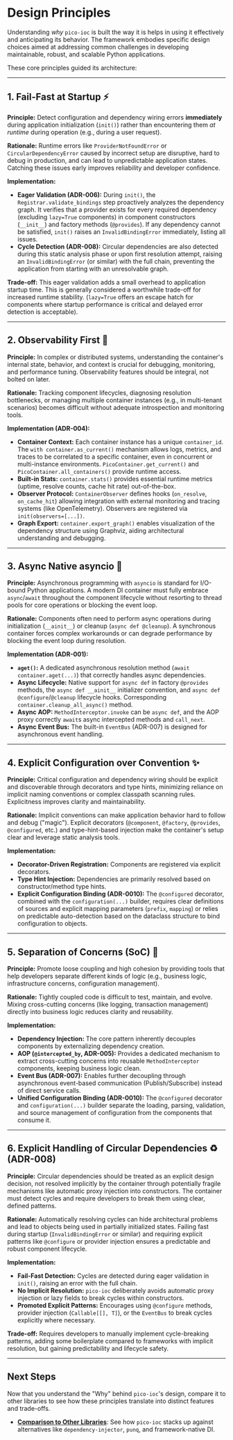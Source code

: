 # Design Principles

Understanding *why* `pico-ioc` is built the way it is helps in using it effectively and anticipating its behavior. The framework embodies specific design choices aimed at addressing common challenges in developing maintainable, robust, and scalable Python applications.

These core principles guided its architecture:

---

## 1. Fail-Fast at Startup ⚡

**Principle:** Detect configuration and dependency wiring errors **immediately** during application initialization (`init()`) rather than encountering them *at runtime* during operation (e.g., during a user request).

**Rationale:** Runtime errors like `ProviderNotFoundError` or `CircularDependencyError` caused by incorrect setup are disruptive, hard to debug in production, and can lead to unpredictable application states. Catching these issues early improves reliability and developer confidence.

**Implementation:**
* **Eager Validation (ADR-006):** During `init()`, the `Registrar.validate_bindings` step proactively analyzes the dependency graph. It verifies that a provider exists for every required dependency (excluding `lazy=True` components) in component constructors (`__init__`) and factory methods (`@provides`). If any dependency cannot be satisfied, `init()` raises an `InvalidBindingError` immediately, listing all issues.
* **Cycle Detection (ADR-008):** Circular dependencies are also detected during this static analysis phase or upon first resolution attempt, raising an `InvalidBindingError` (or similar) with the full chain, preventing the application from starting with an unresolvable graph.

**Trade-off:** This eager validation adds a small overhead to application startup time. This is generally considered a worthwhile trade-off for increased runtime stability. (`lazy=True` offers an escape hatch for components where startup performance is critical and delayed error detection is acceptable).

---

## 2. Observability First 🔭

**Principle:** In complex or distributed systems, understanding the container's internal state, behavior, and context is crucial for debugging, monitoring, and performance tuning. Observability features should be integral, not bolted on later.

**Rationale:** Tracking component lifecycles, diagnosing resolution bottlenecks, or managing multiple container instances (e.g., in multi-tenant scenarios) becomes difficult without adequate introspection and monitoring tools.

**Implementation (ADR-004):**
* **Container Context:** Each container instance has a unique `container_id`. The `with container.as_current()` mechanism allows logs, metrics, and traces to be correlated to a specific container, even in concurrent or multi-instance environments. `PicoContainer.get_current()` and `PicoContainer.all_containers()` provide runtime access.
* **Built-in Stats:** `container.stats()` provides essential runtime metrics (uptime, resolve counts, cache hit rate) out-of-the-box.
* **Observer Protocol:** `ContainerObserver` defines hooks (`on_resolve`, `on_cache_hit`) allowing integration with external monitoring and tracing systems (like OpenTelemetry). Observers are registered via `init(observers=[...])`.
* **Graph Export:** `container.export_graph()` enables visualization of the dependency structure using Graphviz, aiding architectural understanding and debugging.

---

## 3. Async Native asyncio 🔄

**Principle:** Asynchronous programming with `asyncio` is standard for I/O-bound Python applications. A modern DI container must fully embrace `async`/`await` throughout the component lifecycle without resorting to thread pools for core operations or blocking the event loop.

**Rationale:** Components often need to perform async operations during initialization (`__ainit__`) or cleanup (`async def @cleanup`). A synchronous container forces complex workarounds or can degrade performance by blocking the event loop during resolution.

**Implementation (ADR-001):**
* **`aget()`:** A dedicated asynchronous resolution method (`await container.aget(...)`) that correctly handles async dependencies.
* **Async Lifecycle:** Native support for `async def` in factory `@provides` methods, the `async def __ainit__` initializer convention, and `async def @configure`/`@cleanup` lifecycle hooks. Corresponding `container.cleanup_all_async()` method.
* **Async AOP:** `MethodInterceptor.invoke` can be `async def`, and the AOP proxy correctly `await`s async intercepted methods and `call_next`.
* **Async Event Bus:** The built-in `EventBus` (ADR-007) is designed for asynchronous event handling.

---

## 4. Explicit Configuration over Convention ✨

**Principle:** Critical configuration and dependency wiring should be explicit and discoverable through decorators and type hints, minimizing reliance on implicit naming conventions or complex classpath scanning rules. Explicitness improves clarity and maintainability.

**Rationale:** Implicit conventions can make application behavior hard to follow and debug ("magic"). Explicit decorators (`@component`, `@factory`, `@provides`, `@configured`, etc.) and type-hint-based injection make the container's setup clear and leverage static analysis tools.

**Implementation:**
* **Decorator-Driven Registration:** Components are registered via explicit decorators.
* **Type Hint Injection:** Dependencies are primarily resolved based on constructor/method type hints.
* **Explicit Configuration Binding (ADR-0010):** The `@configured` decorator, combined with the `configuration(...)` builder, requires clear definitions of sources and explicit mapping parameters (`prefix`, `mapping`) or relies on predictable auto-detection based on the dataclass structure to bind configuration to objects.

---

## 5. Separation of Concerns (SoC) 🧩

**Principle:** Promote loose coupling and high cohesion by providing tools that help developers separate different kinds of logic (e.g., business logic, infrastructure concerns, configuration management).

**Rationale:** Tightly coupled code is difficult to test, maintain, and evolve. Mixing cross-cutting concerns (like logging, transaction management) directly into business logic reduces clarity and reusability.

**Implementation:**
* **Dependency Injection:** The core pattern inherently decouples components by externalizing dependency creation.
* **AOP (`@intercepted_by`, ADR-005):** Provides a dedicated mechanism to extract cross-cutting concerns into reusable `MethodInterceptor` components, keeping business logic clean.
* **Event Bus (ADR-007):** Enables further decoupling through asynchronous event-based communication (Publish/Subscribe) instead of direct service calls.
* **Unified Configuration Binding (ADR-0010):** The `@configured` decorator and `configuration(...)` builder separate the loading, parsing, validation, and source management of configuration from the components that consume it.

---

## 6. Explicit Handling of Circular Dependencies ♻️ (ADR-008)

**Principle:** Circular dependencies should be treated as an explicit design decision, not resolved implicitly by the container through potentially fragile mechanisms like automatic proxy injection into constructors. The container must detect cycles and require developers to break them using clear, defined patterns.

**Rationale:** Automatically resolving cycles can hide architectural problems and lead to objects being used in partially initialized states. Failing fast during startup (`InvalidBindingError` or similar) and requiring explicit patterns like `@configure` or provider injection ensures a predictable and robust component lifecycle.

**Implementation:**
* **Fail-Fast Detection:** Cycles are detected during eager validation in `init()`, raising an error with the full chain.
* **No Implicit Resolution:** `pico-ioc` deliberately avoids automatic proxy injection or lazy fields to break cycles within constructors.
* **Promoted Explicit Patterns:** Encourages using `@configure` methods, provider injection (`Callable[[], T]`), or the `EventBus` to break cycles explicitly where necessary.

**Trade-off:** Requires developers to manually implement cycle-breaking patterns, adding some boilerplate compared to frameworks with implicit resolution, but gaining predictability and lifecycle safety.

---

## Next Steps

Now that you understand the "Why" behind `pico-ioc`'s design, compare it to other libraries to see how these principles translate into distinct features and trade-offs.

* **[Comparison to Other Libraries](./comparison.md)**: See how `pico-ioc` stacks up against alternatives like `dependency-injector`, `punq`, and framework-native DI.
